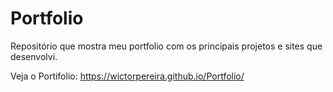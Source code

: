 # Portfolio
Repositório que mostra meu portfolio com os principais projetos e sites que desenvolvi.

Veja o Portifolio: https://wictorpereira.github.io/Portfolio/


